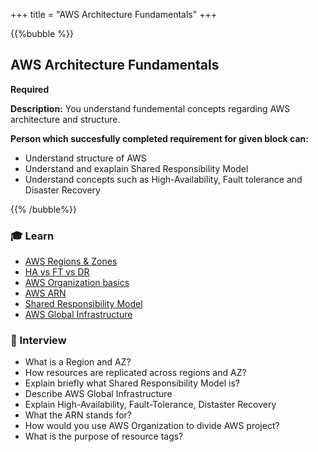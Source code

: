 +++
title = "AWS Architecture Fundamentals"
+++

{{%bubble %}}

## AWS Architecture Fundamentals

**Required**

**Description:** You understand fundemental concepts regarding AWS architecture and structure.

**Person which succesfully completed requirement for given block can:**

- Understand structure of AWS
- Understand and exaplain Shared Responsibility Model
- Understand concepts such as High-Availability, Fault tolerance and Disaster Recovery

{{% /bubble%}}

### 🎓 Learn
- [AWS Regions & Zones](https://docs.aws.amazon.com/AWSEC2latest/UserGuide/using-regions-availability-zones.html)
- [HA vs FT vs DR](https://www.lunavi.com/blog/high-availability-vs-fault-tolerance-vs-disaster-recovery)
- [AWS Organization basics](https://docs.aws.amazon.com/organizations/latest/userguide/orgs_getting-started_concepts.html)
- [AWS ARN](https://docs.aws.amazon.com/general/latest/gr/aws-arns-and-namespaces.html)
- [Shared Responsibility Model](https://aws.amazon.com/compliance/shared-responsibility-model/)
- [AWS Global Infrastructure](https://aws.amazon.com/about-aws/global-infrastructure/)

### 🎤 Interview
- What is a Region and AZ?
- How resources are replicated across regions and AZ?
- Explain briefly what Shared Responsibility Model is?
- Describe AWS Global Infrastructure
- Explain High-Availability, Fault-Tolerance, Distaster Recovery
- What the ARN stands for?
- How would you use AWS Organization to divide AWS project?
- What is the purpose of resource tags?
